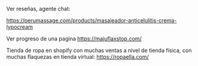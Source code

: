 Ver reseñas, agente chat:

https://perumassage.com/products/masajeador-anticelulitis-crema-lypocream

Ver progreso de una pagina 
https://majuflaxstop.com/

Tienda de ropa en shopify con muchas ventas a nivel de tienda física, con muchas flaquezas en tienda virtual:
https://ropaella.com/
